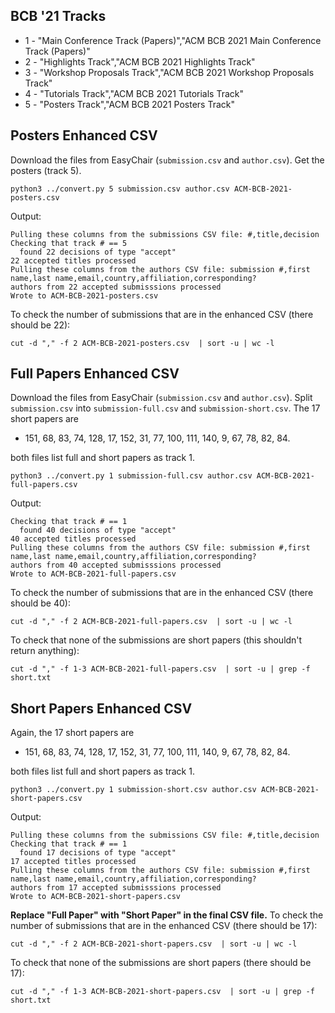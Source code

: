 ## BCB '21 Tracks

- 1 - "Main Conference Track (Papers)","ACM BCB 2021 Main Conference Track (Papers)"
- 2 - "Highlights Track","ACM BCB 2021 Highlights Track"
- 3 - "Workshop Proposals Track","ACM BCB 2021 Workshop Proposals Track"
- 4 - "Tutorials Track","ACM BCB 2021 Tutorials Track"
- 5 - "Posters Track","ACM BCB 2021 Posters Track"

## Posters Enhanced CSV

Download the files from EasyChair (`submission.csv` and `author.csv`).  Get the posters (track 5).

```
python3 ../convert.py 5 submission.csv author.csv ACM-BCB-2021-posters.csv
```

Output:

```
Pulling these columns from the submissions CSV file: #,title,decision
Checking that track # == 5
  found 22 decisions of type "accept"
22 accepted titles processed
Pulling these columns from the authors CSV file: submission #,first name,last name,email,country,affiliation,corresponding?
authors from 22 accepted submisssions processed
Wrote to ACM-BCB-2021-posters.csv
```

To check the number of submissions that are in the enhanced CSV (there should be 22):

```
cut -d "," -f 2 ACM-BCB-2021-posters.csv  | sort -u | wc -l
```

## Full Papers Enhanced CSV

Download the files from EasyChair (`submission.csv` and `author.csv`).  Split `submission.csv` into `submission-full.csv` and `submission-short.csv`. The 17 short papers are

- 151, 68, 83, 74, 128, 17, 152, 31, 77, 100, 111, 140, 9, 67, 78, 82, 84.

both files list full and short papers as track 1.

```
python3 ../convert.py 1 submission-full.csv author.csv ACM-BCB-2021-full-papers.csv
```

Output:

```
Checking that track # == 1
  found 40 decisions of type "accept"
40 accepted titles processed
Pulling these columns from the authors CSV file: submission #,first name,last name,email,country,affiliation,corresponding?
authors from 40 accepted submisssions processed
Wrote to ACM-BCB-2021-full-papers.csv
```

To check the number of submissions that are in the enhanced CSV (there should be 40):

```
cut -d "," -f 2 ACM-BCB-2021-full-papers.csv  | sort -u | wc -l
```

To check that none of the submissions are short papers (this shouldn't return anything):

```
cut -d "," -f 1-3 ACM-BCB-2021-full-papers.csv  | sort -u | grep -f short.txt
```


## Short Papers Enhanced CSV

Again, the 17 short papers are

- 151, 68, 83, 74, 128, 17, 152, 31, 77, 100, 111, 140, 9, 67, 78, 82, 84.

both files list full and short papers as track 1.

```
python3 ../convert.py 1 submission-short.csv author.csv ACM-BCB-2021-short-papers.csv
```

Output:

```
Pulling these columns from the submissions CSV file: #,title,decision
Checking that track # == 1
  found 17 decisions of type "accept"
17 accepted titles processed
Pulling these columns from the authors CSV file: submission #,first name,last name,email,country,affiliation,corresponding?
authors from 17 accepted submisssions processed
Wrote to ACM-BCB-2021-short-papers.csv
```

**Replace "Full Paper" with "Short Paper" in the final CSV file.** To check the number of submissions that are in the enhanced CSV (there should be 17):

```
cut -d "," -f 2 ACM-BCB-2021-short-papers.csv  | sort -u | wc -l
```

To check that none of the submissions are short papers (there should be 17):

```
cut -d "," -f 1-3 ACM-BCB-2021-short-papers.csv  | sort -u | grep -f short.txt
```
